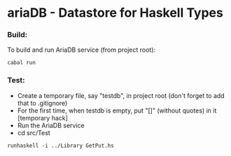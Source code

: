 # ariaDB - Datastore for Haskell Types

### Build:
To build and run AriaDB service (from project root):
```shell
cabal run
```

### Test:
- Create a temporary file, say "testdb", in project root (don't forget to add that to .gitignore)
- For the first time, when testdb is empty, put "[]" (without quotes) in it [temporary hack]
- Run the AriaDB service
- cd src/Test
```shell
runhaskell -i ../Library GetPut.hs
```
